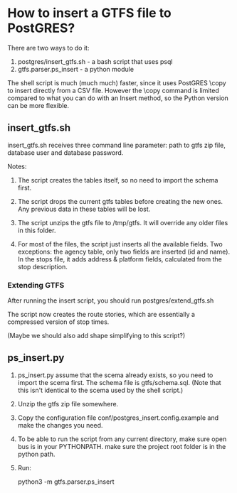 # How to insert a GTFS file to PostGRES?

There are two ways to do it:
1) postgres/insert_gtfs.sh - a bash script that uses psql
2) gtfs.parser.ps_insert - a python module

The shell script is much (much much) faster, since it uses PostGRES \copy to insert directly from a CSV file. However
the \copy command is limited compared to what you can do with an Insert method, so the Python version can be
more flexible. 

## insert_gtfs.sh

insert_gtfs.sh receives three command line parameter: path to gtfs zip file, database user and database password.

Notes:

1. The script creates the tables itself, so no need to import the schema first. 

2. The script drops the current gtfs tables before creating the new ones. Any previous data in these tables will be
 lost. 

3. The script unzips the gtfs file to /tmp/gtfs. It will override any older files in this folder.

4. For most of the files, the script just inserts all the available fields. Two exceptions: the agency table,
only two fields are inserted (id and name). In the stops file, it adds address & platform fields, calculated 
from the stop description. 


### Extending GTFS
After running the insert script, you should run postgres/extend_gtfs.sh

The script now creates the route stories, which are essentially a compressed version of stop times. 

(Maybe we should also add shape simplifying to this script?)


## ps_insert.py

1. ps_insert.py assume that the scema already exists, so you need to import the scema first.
The schema file is gtfs/schema.sql. (Note that this isn't identical to the scema used by the shell script.)

2. Unzip the gtfs zip file somewhere. 

3. Copy the configuration file conf/postgres_insert.config.example and make the changes you need. 

4. To be able to run the script from any current directory, make sure open bus is in your PYTHONPATH.
make sure the project root folder is in the python path.

5. Run: 

    python3 -m gtfs.parser.ps_insert <your configuration file name>




       





